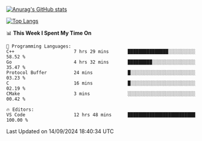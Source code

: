 [![Anurag's GitHub stats](https://github-readme-stats.vercel.app/api?username=wugouzi&count_private=true)](https://github.com/anuraghazra/github-readme-stats)

[![Top Langs](https://github-readme-stats.vercel.app/api/top-langs/?username=wugouzi&layout=compact&count_private=true&hide=html)](https://github.com/anuraghazra/github-readme-stats)

<!--START_SECTION:waka-->
📊 **This Week I Spent My Time On** 

```text
💬 Programming Languages: 
C++                      7 hrs 29 mins       ███████████████░░░░░░░░░░   58.52 % 
Go                       4 hrs 32 mins       █████████░░░░░░░░░░░░░░░░   35.47 % 
Protocol Buffer          24 mins             █░░░░░░░░░░░░░░░░░░░░░░░░   03.23 % 
C                        16 mins             █░░░░░░░░░░░░░░░░░░░░░░░░   02.19 % 
CMake                    3 mins              ░░░░░░░░░░░░░░░░░░░░░░░░░   00.42 % 

🔥 Editors: 
VS Code                  12 hrs 48 mins      █████████████████████████   100.00 % 
```


 Last Updated on 14/09/2024 18:40:34 UTC
<!--END_SECTION:waka-->

<!--
**wugouzi/wugouzi** is a ✨ _special_ ✨ repository because its `README.md` (this file) appears on your GitHub profile.

Here are some ideas to get you started:

- 🔭 I’m currently working on ...
- 🌱 I’m currently learning ...
- 👯 I’m looking to collaborate on ...
- 🤔 I’m looking for help with ...
- 💬 Ask me about ...
- 📫 How to reach me: ...
- 😄 Pronouns: ...
- ⚡ Fun fact: ...
-->
